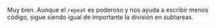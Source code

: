 Muy bien. Aunque el `repeat` es poderoso y nos ayuda a escribir menos código, sigue siendo igual de importante la división en subtareas.